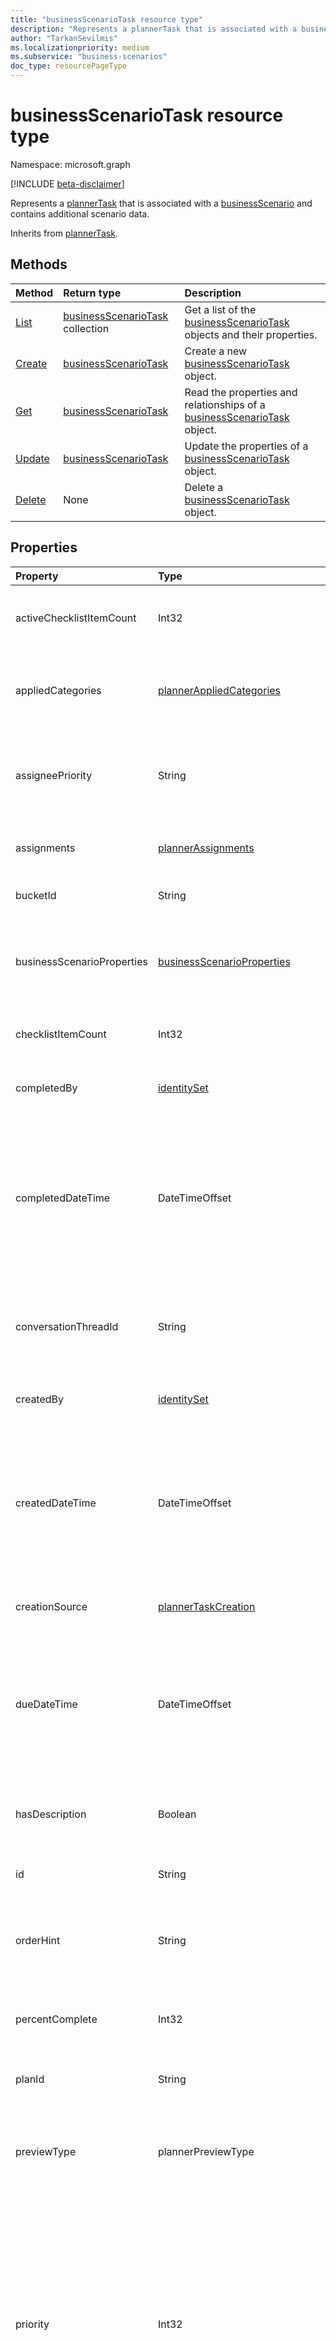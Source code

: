 ```yaml
---
title: "businessScenarioTask resource type"
description: "Represents a plannerTask that is associated with a businessScenario and contains additional scenario data."
author: "TarkanSevilmis"
ms.localizationpriority: medium
ms.subservice: "business-scenarios"
doc_type: resourcePageType
---
```


# businessScenarioTask resource type

Namespace: microsoft.graph

[!INCLUDE [beta-disclaimer](../../includes/beta-disclaimer.md)]

Represents a [plannerTask](../resources/plannertask.md) that is associated with a [businessScenario](../resources/businessscenario.md) and contains additional scenario data.

Inherits from [plannerTask](../resources/plannertask.md).

## Methods

|Method|Return type|Description|
|:---|:---|:---|
|[List](../api/businessscenarioplanner-list-tasks.md)|[businessScenarioTask](../resources/businessscenariotask.md) collection|Get a list of the [businessScenarioTask](../resources/businessscenariotask.md) objects and their properties.|
|[Create](../api/businessscenarioplanner-post-tasks.md)|[businessScenarioTask](../resources/businessscenariotask.md)|Create a new [businessScenarioTask](../resources/businessscenariotask.md) object.|
|[Get](../api/businessscenariotask-get.md)|[businessScenarioTask](../resources/businessscenariotask.md)|Read the properties and relationships of a [businessScenarioTask](../resources/businessscenariotask.md) object.|
|[Update](../api/businessscenariotask-update.md)|[businessScenarioTask](../resources/businessscenariotask.md)|Update the properties of a [businessScenarioTask](../resources/businessscenariotask.md) object.|
|[Delete](../api/businessscenarioplanner-delete-tasks.md)|None|Delete a [businessScenarioTask](../resources/businessscenariotask.md) object.|

## Properties

|Property|Type|Description|
|:---|:---|:---|
|activeChecklistItemCount|Int32|Number of checklist items with value set to `false`, representing incomplete items. Inherited from [plannerTask](../resources/plannertask.md).|
|appliedCategories|[plannerAppliedCategories](../resources/plannerappliedcategories.md)|The categories to which the task has been applied. For possible values, see [plannerAppliedCategories](plannerappliedcategories.md). Inherited from [plannerTask](../resources/plannertask.md).|
|assigneePriority|String|Hint used to order items of this type in a list view. For details about the supported format, see [Using order hints in Planner](planner-order-hint-format.md). Inherited from [plannerTask](../resources/plannertask.md).|
|assignments|[plannerAssignments](../resources/plannerassignments.md)|The set of assignees the task is assigned to. Inherited from [plannerTask](../resources/plannertask.md).|
|bucketId|String|Bucket ID to which the task belongs. Inherited from [plannerTask](../resources/plannertask.md).|
|businessScenarioProperties|[businessScenarioProperties](../resources/businessscenarioproperties.md)|Scenario-specific properties of the task. **externalObjectId** and **externalBucketId** properties must be specified when creating a task.|
|checklistItemCount|Int32|Number of checklist items that are present on the task. Inherited from [plannerTask](../resources/plannertask.md).|
|completedBy|[identitySet](../resources/identityset.md)|Identity of the user who completed the task. Inherited from [plannerTask](../resources/plannertask.md). Read-Only.|
|completedDateTime|DateTimeOffset|Date and time at which the **percentComplete** of the task is set to `100`. The Timestamp type represents date and time information using ISO 8601 format and is always in UTC time. For example, midnight UTC on Jan 1, 2014 is `2014-01-01T00:00:00Z`. Inherited from [plannerTask](../resources/plannertask.md). Read-only.|
|conversationThreadId|String|Thread ID of the conversation on the task. This property contains the ID of the conversation thread object created in the **group**. Inherited from [plannerTask](../resources/plannertask.md).|
|createdBy|[identitySet](../resources/identityset.md)|Identity of the user who created the task. Inherited from [plannerTask](../resources/plannertask.md). Read-Only.|
|createdDateTime|DateTimeOffset|Date and time at which the task is created. The Timestamp type represents date and time information using ISO 8601 format and is always in UTC time. For example, midnight UTC on Jan 1, 2014 is `2014-01-01T00:00:00Z` Inherited from [plannerTask](../resources/plannertask.md). Read-only.|
|creationSource|[plannerTaskCreation](../resources/plannertaskcreation.md)|Contains information about the origin of the task. Inherited from [plannerTask](../resources/plannertask.md).|
|dueDateTime|DateTimeOffset|Date and time at which the task is due. The Timestamp type represents date and time information using ISO 8601 format and is always in UTC time. For example, midnight UTC on Jan 1, 2014 is `2014-01-01T00:00:00Z`. Inherited from [plannerTask](../resources/plannertask.md).|
|hasDescription|Boolean|`True` indicates that the details object of the task has a nonempty description; otherwise, `false`. Inherited from [plannerTask](../resources/plannertask.md). Read-only.|
|id|String|The unique identifier for the task. Inherited from [entity](../resources/entity.md). Read-only.|
|orderHint|String|Hint used to order items of this type in a list view. For details about the supported format, see [Using order hints in Planner](planner-order-hint-format.md). Inherited from [plannerTask](../resources/plannertask.md).|
|percentComplete|Int32|Percentage of task completion. When set to `100`, the task is considered completed. Inherited from [plannerTask](../resources/plannertask.md).|
|planId|String|Identifier of the plan to which the task belongs. Inherited from [plannerTask](../resources/plannertask.md).|
|previewType|plannerPreviewType|This sets the type of preview that shows up on the task. Possible values are: `automatic`, `noPreview`, `checklist`, `description`, `reference`. Inherited from [plannerTask](../resources/plannertask.md).|
|priority|Int32|Priority of the task. Valid range of values is between `0` and `10` (inclusive), with increasing value being lower priority (`0` has the highest priority and `10` has the lowest priority).  Currently, Planner interprets values `0` and `1` as "urgent", `2`, `3`, and `4` as "important", `5`, `6`, and `7` as "medium", and `8`, `9`, and `10` as "low".  Currently, Planner sets the value `1` for "urgent", `3` for "important", `5` for "medium", and `9` for "low". Inherited from [plannerTask](../resources/plannertask.md).|
|referenceCount|Int32|Number of external references that exist on the task. Inherited from [plannerTask](../resources/plannertask.md).|
|startDateTime|DateTimeOffset|Date and time at which the task starts. The Timestamp type represents date and time information using ISO 8601 format and is always in UTC time. For example, midnight UTC on Jan 1, 2014 is `2014-01-01T00:00:00Z`. Inherited from [plannerTask](../resources/plannertask.md).|
|target|[businessScenarioTaskTargetBase](../resources/businessscenariotasktargetbase.md)|Target of the task that specifies where the task should be placed. Must be specified when creating a task.|
|title|String|Title of the task. Inherited from [plannerTask](../resources/plannertask.md).|

## Relationships

|Relationship|Type|Description|
|:---|:---|:---|
|assignedToTaskBoardFormat|[plannerAssignedToTaskBoardTaskFormat](../resources/plannerassignedtotaskboardtaskformat.md)|Used to render the task correctly in the task board view when grouped by **assignedTo**. Inherited from [plannerTask](../resources/plannertask.md).|
|bucketTaskBoardFormat|[plannerBucketTaskBoardTaskFormat](../resources/plannerbuckettaskboardtaskformat.md)|Used to render the task correctly in the task board view when grouped by **bucket**. Inherited from [plannerTask](../resources/plannertask.md).|
|details|[plannerTaskDetails](../resources/plannertaskdetails.md)|Additional details about the task. Inherited from [plannerTask](../resources/plannertask.md).|
|progressTaskBoardFormat|[plannerProgressTaskBoardTaskFormat](../resources/plannerprogresstaskboardtaskformat.md)|Used to render the task correctly in the task board view when grouped by **progress**. Inherited from [plannerTask](../resources/plannertask.md).|

## JSON representation

The following is a JSON representation of the resource.
<!-- {
  "blockType": "resource",
  "keyProperty": "id",
  "@odata.type": "microsoft.graph.businessScenarioTask",
  "baseType": "microsoft.graph.plannerTask",
  "openType": false
}
-->
``` json
{
  "@odata.type": "#microsoft.graph.businessScenarioTask",
  "activeChecklistItemCount": "Int32",
  "appliedCategories": {"@odata.type": "microsoft.graph.plannerAppliedCategories"},
  "assigneePriority": "String",
  "assignments": {"@odata.type": "microsoft.graph.plannerAssignments"},
  "bucketId": "String",
  "businessScenarioProperties": {"@odata.type": "microsoft.graph.businessScenarioProperties"},
  "checklistItemCount": "Int32",
  "completedBy": {"@odata.type": "microsoft.graph.identitySet"},
  "completedDateTime": "String (timestamp)",
  "conversationThreadId": "String",
  "createdBy": {"@odata.type": "microsoft.graph.identitySet"},
  "createdDateTime": "String (timestamp)",
  "creationSource": {"@odata.type": "microsoft.graph.plannerTaskCreation"},
  "dueDateTime": "String (timestamp)",
  "hasDescription": "Boolean",
  "id": "String (identifier)",
  "orderHint": "String",
  "percentComplete": "Int32",
  "planId": "String",
  "previewType": "String",
  "priority": "Int32",
  "referenceCount": "Int32",
  "startDateTime": "String (timestamp)",
  "target": {"@odata.type": "microsoft.graph.businessScenarioTaskTargetBase"},
  "title": "String"
}
```
